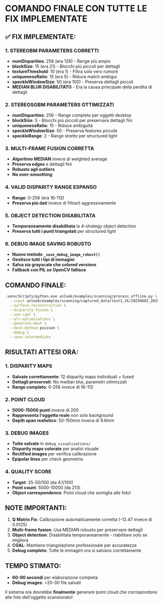 # COMANDO FINALE CON TUTTE LE FIX IMPLEMENTATE

## ✅ FIX IMPLEMENTATE:

### 1. STEREOBM PARAMETERS CORRETTI
- **numDisparities**: 256 (era 128) - Range più ampio
- **blockSize**: 15 (era 21) - Blocchi più piccoli per dettagli
- **textureThreshold**: 10 (era 1) - Filtra solo vero rumore
- **uniquenessRatio**: 15 (era 5) - Riduce match ambigui
- **speckleWindowSize**: 50 (era 100) - Preserva dettagli piccoli
- **MEDIAN BLUR DISABILITATO** - Era la causa principale della perdita di dettagli

### 2. STEREOSGBM PARAMETERS OTTIMIZZATI
- **numDisparities**: 256 - Range completo per oggetti desktop
- **blockSize**: 5 - Blocchi più piccoli per preservare dettagli fini
- **uniquenessRatio**: 15 - Riduce ambiguità
- **speckleWindowSize**: 50 - Preserva features piccole
- **speckleRange**: 2 - Range stretto per structured light

### 3. MULTI-FRAME FUSION CORRETTA
- **Algoritmo MEDIAN** invece di weighted average
- **Preserva edges** e dettagli fini
- **Robusto agli outliers**
- **No over-smoothing**

### 4. VALID DISPARITY RANGE ESPANSO
- **Range**: 0-256 (era 16-112)
- **Preserva più dati** invece di filtrarli aggressivamente

### 5. OBJECT DETECTION DISABILITATA
- **Temporaneamente disabilitata** la 4-strategy object detection
- **Preserva tutti i punti triangolati** per structured light

### 6. DEBUG IMAGE SAVING ROBUSTO
- **Nuovo metodo `_save_debug_image_robust()`**
- **Gestisce tutti i tipi di immagini**
- **Salva sia grayscale che colored versions**
- **Fallback con PIL se OpenCV fallisce**

## COMANDO FINALE:

```bash
.venv/Scripts/python.exe unlook/examples/scanning/process_offline.py \
  --input unlook/examples/scanning/captured_data/test1_2k/20250603_201954 \
  --surface-reconstruction \
  --disparity-fusion \
  --use-cgal \
  --all-optimizations \
  --generate-mesh \
  --mesh-method poisson \
  --debug \
  --save-intermediate
```

## RISULTATI ATTESI ORA:

### 1. DISPARITY MAPS
- **Salvate correttamente**: 12 disparity maps individuali + fused
- **Dettagli preservati**: No median blur, parametri ottimizzati
- **Range completo**: 0-256 invece di 16-112

### 2. POINT CLOUD
- **5000-15000 punti** invece di 200
- **Rappresenta l'oggetto reale** non solo background
- **Depth span realistico**: 50-150mm invece di 9.6mm

### 3. DEBUG IMAGES
- **Tutte salvate** in `debug_visualizations/`
- **Disparity maps colorate** per analisi visuale
- **Rectified images** per verifica calibrazione
- **Epipolar lines** per check geometria

### 4. QUALITY SCORE
- **Target**: 25-50/100 (da 4.1/100)
- **Point count**: 5000-15000 (da 213)
- **Object correspondence**: Point cloud che somiglia alle foto!

## NOTE IMPORTANTI:

1. **Q Matrix Fix**: Calibrazione automaticamente corretta (-12.47 invece di 0.0125)
2. **Multi-frame fusion**: Usa MEDIAN robusto per preservare dettagli
3. **Object detection**: Disabilitata temporaneamente - riabilitare solo se migliora
4. **CGAL**: Mantiene triangolazione professionale per accuratezza
5. **Debug completo**: Tutte le immagini ora si salvano correttamente

## TEMPO STIMATO:
- **60-90 secondi** per elaborazione completa
- **Debug images**: ~20-30 file salvati

Il sistema ora dovrebbe **finalmente** generare point cloud che corrispondono alle foto dell'oggetto scansionato!